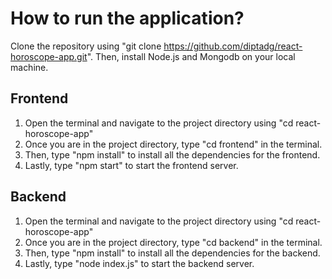 # How to run the application?

Clone the repository using "git clone https://github.com/diptadg/react-horoscope-app.git". Then, install Node.js and Mongodb on your local machine.

## Frontend

1. Open the terminal and navigate to the project directory using "cd react-horoscope-app"
2. Once you are in the project directory, type "cd frontend" in the terminal.
3. Then, type "npm install" to install all the dependencies for the frontend.
4. Lastly, type "npm start" to start the frontend server.

## Backend

1. Open the terminal and navigate to the project directory using "cd react-horoscope-app"
2. Once you are in the project directory, type "cd backend" in the terminal.
3. Then, type "npm install" to install all the dependencies for the backend.
4. Lastly, type "node index.js" to start the backend server.

